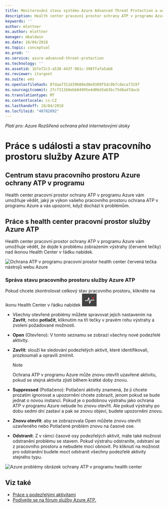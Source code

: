 ```yaml
---
title: Monitorování stavu systému Azure Advanced Threat Protection a událostí | Dokumentace Microsoftu
description: Health center pracovní prostor ochrany ATP v programu Azure použít ke kontrole, jak funguje služba ochrany ATP v programu Azure a upozorní vás na potenciální problémy a zobrazit systémové události v prohlížeči událostí.
keywords: ''
author: mlottner
ms.author: mlottner
manager: mbaldwin
ms.date: 10/04/2018
ms.topic: conceptual
ms.prod: ''
ms.service: azure-advanced-threat-protection
ms.technology: ''
ms.assetid: 1b7e72c3-a538-443f-981c-398ffafa5ab8
ms.reviewer: itargoet
ms.suite: ems
ms.openlocfilehash: 8fdaa7311d39680ed8e9389f5dc9b7cdeca73197
ms.sourcegitcommit: 27cf312b8ebb04995e4d06d3a63bc75d8ad7dacb
ms.translationtype: MT
ms.contentlocale: cs-CZ
ms.lasthandoff: 10/04/2018
ms.locfileid: "48782892"
---
```

*Platí pro: Azure Rozšířená ochrana před internetovými útoky*


# <a name="working-with-azure-atp-workspace-health-and-events"></a>Práce s události a stav pracovního prostoru služby Azure ATP

## <a name="azure-atp-workspace-health-center"></a>Centrum stavu pracovního prostoru Azure ochrany ATP v programu 

Health center pracovní prostor ochrany ATP v programu Azure vám umožňuje vědět, jaký je výkon vašeho pracovního prostoru ochrana ATP v programu Azure a vás upozorní, když dochází k problémům.

## <a name="working-with-the-azure-atp-workspace-health-center"></a>Práce s health center pracovní prostor služby Azure ATP

Health center pracovní prostor ochrany ATP v programu Azure vám umožňuje vědět, že dojde k problému zobrazením výstrahy (červené tečky) nad ikonou Health Center v řádku nabídek.

![Ochrana ATP v programu pracovní prostor health center červená tečka nástrojů webu Azure](media/atp-health-bar.png)

### <a name="managing-azure-atp-workspace-health"></a>Správa stavu pracovního prostoru služby Azure ATP
Pokud chcete zkontrolovat celkový stav pracovního prostoru, klikněte na ikonu Health Center v řádku nabídek ![Ikona stavu centra Azure ochrany ATP v programu pracovního prostoru](media/atp-red-dot.png)

-   Všechny otevřené problémy můžete spravovat jejich nastavením na **Zavřít**, nebo **potlačit**, kliknutím na tři tečky v pravém rohu výstrahy a zvolení požadované možnosti.

-   **Open** (Otevřeno): V tomto seznamu se zobrazí všechny nové podezřelé aktivity.

-   **Zavřít**: slouží ke sledování podezřelých aktivit, které identifikovali, prozkoumali a opravili zmírnit.

    > [!NOTE]
    > Ochrana ATP v programu Azure může znovu otevřít uzavřené aktivitu, pokud se stejná aktivita zjistí během krátké doby znovu.
    
-   **Suppressed** (Potlačeno): Potlačení aktivity znamená, že ji chcete prozatím ignorovat a upozornění chcete zobrazit, jenom pokud se bude jednat o novou instanci. Pokud je o podobnou výstrahu jako ochrana ATP v programu Azure nebude ho znovu otevřít. Ale pokud výstrahy po dobu sedmi dní zastaví a pak se znovu objeví, budete upozorněni znovu.

-   **Znovu otevřít**: aby se zobrazovala Open můžete znovu otevřít uzavřeného nebo Potlačené problém znovu na časové ose.

-   **Odstranit**: Z v rámci časové osy podezřelých aktivit, máte také možnost odstranění problému se stavem. Pokud výstrahu odstraníte, odstraní se z pracovního prostoru a nebudete moci obnovit. Po kliknutí na možnost pro odstranění budete moct odstranit všechny podezřelé aktivity stejného typu.



![Azure problémy obrázek ochrany ATP v programu health center](media/atp-health-issue.png)






## <a name="see-also"></a>Viz také

- [Práce s podezřelými aktivitami](working-with-suspicious-activities.md)
- [Podívejte se na fórum služby Azure ATP.](https://aka.ms/azureatpcommunity)
